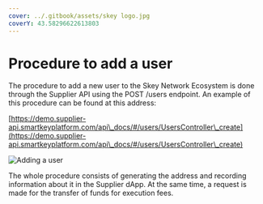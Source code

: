 ```yaml
---
cover: ../.gitbook/assets/skey logo.jpg
coverY: 43.58296622613803
---
```


# Procedure to add a user

The procedure to add a new user to the Skey Network Ecosystem is done through the Supplier API using the POST /users endpoint. An example of this procedure can be found at this address:

[https://demo.supplier-api.smartkeyplatform.com/api\_docs/#/users/UsersController\_create](https://demo.supplier-api.smartkeyplatform.com/api\_docs/#/users/UsersController\_create)

![Adding a user](https://lh4.googleusercontent.com/rDVX2OzX0zuUhj3GNwVj7mnbJf8hUr8Rdo36iu\_MZkCIr6VAMSR-CPqnA7Ja0AOSVr7Kd08rx8AhSbamEUsbA96IgKQaNFWI9sDaRmBSx78DcDqULsZlcZC-uaVVMu61Nu5K\_UhsCYEphXLQY-Q)

The whole procedure consists of generating the address and recording information about it in the Supplier dApp. At the same time, a request is made for the transfer of funds for execution fees.
